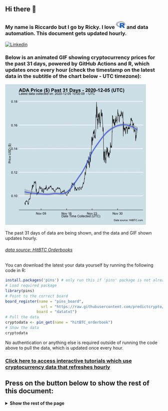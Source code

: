 ## Hi there 👋

### My name is Riccardo but I go by Ricky. I love <img src="https://raw.githubusercontent.com/github/explore/80688e429a7d4ef2fca1e82350fe8e3517d3494d/topics/r/r.png" data-canonical-src="https://raw.githubusercontent.com/github/explore/80688e429a7d4ef2fca1e82350fe8e3517d3494d/topics/r/r.png" width="30" height="28" /> and data automation. This document gets updated hourly.

[![Linkedin](https://img.shields.io/badge/-Riccardo_Esclapon-blue?style=flat-square&logo=Linkedin&logoColor=white&link=https://www.linkedin.com/in/esclaponriccardo/)](https://www.linkedin.com/in/esclaponriccardo/)

### Below is an animated GIF showing cryptocurrency prices for the past 31 days, powered by GitHub Actions and R, which updates once every hour (check the timestamp on the latest data in the subtitle of the chart below - UTC timezone):

<img src="https://github.com/ries9112/ries9112/blob/master/crypto_plot.gif" width="450">   

The past 31 days of data are being shown, and the data and GIF shown updates hourly.

###### [data source: HitBTC Orderbooks](https://hitbtc.com/btc-to-usd)

You can download the latest your data yourself by running the following code in R:
```R
install.packages('pins') # only run this if 'pins' package is not already installed
# Load required package
library(pins)
# Point to the correct board
board_register(name = "pins_board", 
                url = "https://raw.githubusercontent.com/predictcrypto/pins/master/", 
              board = "datatxt")
# Pull the data
cryptodata <- pin_get(name = "hitBTC_orderbook")
# Show the data
cryptodata
```
No authentication or anything else is required outside of running the code above to pull the data, which is updated once every hour.


### [Click here to access interactive tutorials which use cryptocurrency data that refreshes hourly](https://predictcrypto.org/tutorials)

## Press on the button below to show the rest of this document:
<details>
  <summary> <b> Show the rest of the page </b>
<p style="font-size:30px">
</p> </summary>  

### Now only showing the last 2 days:

<img src="https://github.com/ries9112/ries9112/blob/master/crypto_plot_2.gif" width="450">   

![Ricky Github Stats](https://github-readme-stats.vercel.app/api?username=ries9112&show_icons=true&title_color=fff&icon_color=79ff97&text_color=9f9f9f&bg_color=151515)

### Some of My Favorite R Resources: https://www.notion.so/Programming-Resources-cf8986603ddc4968bbc8f7e835430b89

### How do you add a page like this to your own GitHub profile?

###### [Original tweet by Simon Willison](https://twitter.com/simonw/status/1281435464474324993)

###### [Original blog post by Simon Willison](https://simonwillison.net/2020/Jul/10/self-updating-profile-readme/)

###### [R Adaptation by Zhi Yang](https://twitter.com/zhiiiyang/status/1281996703839608833)

Be sure to create a new repository named the same as your GitHub username with a readme.md in order to get this to appear on your profile, forking this or a different repository will not work. [Click here for some great templates](https://github.com/kautukkundan/Awesome-Profile-README-templates).


<!--
### Click below for more cryptocurrency charts, which refresh hourly:  
<details>  
  <summary> <b> Click here for more plots: </b> 
<p align="center">  
</p> </summary>    


### Last 7 Days - Reported 24 Hour Volume
<img src="https://github.com/ries9112/ries9112/blob/master/crypto_volume.gif" width="450">

### Last 7 Days - GitHub Stars
<img src="https://github.com/ries9112/ries9112/blob/master/crypto_git_stars.gif" width="450">

### Last 7 Days - Active Addresses
<img src="https://github.com/ries9112/ries9112/blob/master/crypto_addresses.gif" width="450">

###### Data plotted above should never be outdated by more than 2 hours

-->
